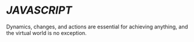 # _JAVASCRIPT_
Dynamics, changes, and actions are essential for achieving anything, and the virtual world is no exception.
